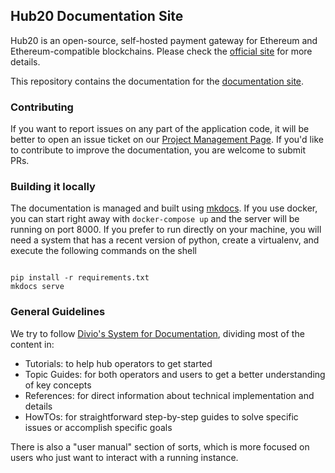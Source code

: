 ## Hub20 Documentation Site

Hub20 is an open-source, self-hosted payment gateway for Ethereum and
Ethereum-compatible blockchains. Please check the [official
site](https://hub20.io) for more details.

This repository contains the documentation for the [documentation
site](https://docs.hub20.io).

### Contributing

If you want to report issues on any part of the application code, it
will be better to open an issue ticket on our [Project Management
Page](https://tree.taiga.io/project/lullis-mushroomlabshub20/). If
you'd like to contribute to improve the documentation, you are welcome
to submit PRs.

### Building it locally

The documentation is managed and built using
[mkdocs](https://squidfunk.github.io/mkdocs-material/). If you use
docker, you can start right away with `docker-compose up` and the
server will be running on port 8000. If you prefer to run directly on
your machine, you will need a system that has a recent version of
python, create a virtualenv, and execute the following commands on the shell

```(bash)

pip install -r requirements.txt
mkdocs serve
```

### General Guidelines

We try to follow [Divio's System for
Documentation](https://documentation.divio.com/), dividing most of the
content in:

 - Tutorials: to help hub operators to get started
 - Topic Guides: for both operators and users to get a better
   understanding of key concepts
 - References: for direct information about technical implementation and details
 - HowTOs: for straightforward step-by-step guides to solve specific
   issues or accomplish specific goals

There is also a "user manual" section of sorts, which is more focused
on users who just want to interact with a running instance.
